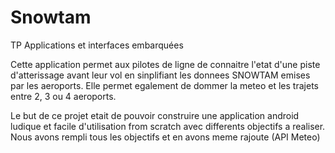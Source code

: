 # Snowtam
TP Applications et interfaces embarquées

Cette application permet aux pilotes de ligne de connaitre l'etat d'une piste d'atterissage avant leur vol en sinplifiant les donnees SNOWTAM emises par les aeroports. Elle permet egalement de dommer la meteo et les trajets entre 2, 3 ou 4 aeroports.

Le but de ce projet etait de pouvoir construire une application android ludique et facile d'utilisation from scratch avec differents objectifs a realiser. Nous avons rempli tous les objectifs et en avons meme rajoute (API Meteo)
